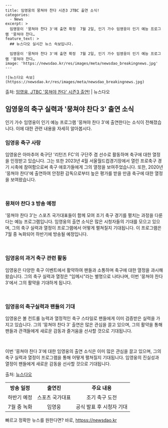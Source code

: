     ---
    title: 임영웅의 뭉쳐야 찬다 시즌3 JTBC 출연 소식!
    categories:
      - News
    excerpt: >
      임영웅이 '뭉쳐야 찬다 3'에 출연 확정  7월 2일, 인기 가수 임영웅이 인기 예능 프로그램 '뭉쳐야 찬다…
    feature_text: >
      ## 뉴스다오 실시간 뉴스 속보입니다.
    
      임영웅이 '뭉쳐야 찬다 3'에 출연 확정  7월 2일, 인기 가수 임영웅이 인기 예능 프로그램 '뭉쳐야 찬다…
    image: 'https://newsdao.kr/res/images/meta/newsdao_breakingnews.jpg'
    ---
    
    ![뉴스다오 속보](httpss://newsdao.kr/res/images/meta/newsdao_breakingnews.jpg)

<p>출처: <a href="httpss://newsdao.kr/4611" rel="dofollow">임영웅, JTBC '뭉쳐야 찬다' 시즌3 출연!</a> | 뉴스다오</p>

<h2 data-ke-size="size26">임영웅의 축구 실력과 '뭉쳐야 찬다 3' 출연 소식</h2>

인기 가수 임영웅이 인기 예능 프로그램 '뭉쳐야 찬다 3'에 출연한다는 소식이 전해졌습니다. 이에 대한 관련 내용을 자세히 알아봅시다.

<h3>임영웅 축구 사랑</h3>
임영웅은 아마추어 축구단 '리턴즈 FC'의 구단주 겸 선수로 활동하며 축구에 대한 열정을 인정받고 있습니다. 그는 또한 2023년 4월 서울월드컵경기장에서 열린 프로축구 경기 시축에 참여함으로써 축구 애호가들에게 그의 열정을 보여주었습니다. 또한, 2020년 '뭉쳐야 찬다'에 출연하여 안정환 감독으로부터 높은 평가를 받을 만큼 축구에 대한 열정을 보여왔습니다.

<p data-ke-size="size16">&nbsp;</p>

<h3>뭉쳐야 찬다 3 방송 예정</h3>
'뭉쳐야 찬다 3'는 스포츠 국가대표들이 함께 모여 조기 축구 경기를 펼치는 과정을 다룬다는 예능 프로그램입니다. 임영웅의 출연 소식은 많은 시청자들의 기대를 모으고 있으며, 그의 축구 실력과 열정이 프로그램에서 어떻게 펼쳐질지 기대됩니다. 이 프로그램은 7월 중 녹화되어 하반기에 방송될 예정입니다.

<p data-ke-size="size16">&nbsp;</p>

<h3>임영웅의 과거 축구 관련 활동</h3>
임영웅은 다양한 축구 이벤트에서 활약하여 팬들과 소통하며 축구에 대한 열정을 과시해왔습니다. 그의 축구 실력과 열정은 "임메시"라는 별명으로 나타나며, 이번 '뭉쳐야 찬다 3'에서 그의 활약을 기대하게 됩니다.

<p data-ke-size="size16">&nbsp;</p>

<h3>임영웅의 축구실력과 팬들의 기대</h3>
임영웅은 볼 컨트롤 능력과 열정적인 축구 스타일로 팬들에게 이미 검증받은 실력을 가지고 있습니다. 그의 '뭉쳐야 찬다 3' 출연은 많은 관심을 끌고 있으며, 그의 활약을 통해 팬들과 관객들에게 새로운 감동과 즐거움을 선사할 것으로 기대됩니다.

<p data-ke-size="size16">&nbsp;</p>

이번 '뭉쳐야 찬다 3'에 대한 임영웅의 출연 소식은 이미 많은 관심을 끌고 있으며, 그의 축구 실력과 열정이 프로그램을 통해 어떻게 펼쳐질지 기대됩니다. 임영웅의 진실성과 열정이 팬들에게 새로운 감동을 선사할 것으로 기대됩니다.

출처: <a href="httpss://newsdao.kr/4611">뉴스다오</a>

<table>
	<tr>
		<th style="text-align: center;">방송 일정</th>
		<th style="text-align: center;">출연진</th>
		<th style="text-align: center;">주요 내용</th>
	</tr>
	<tr>
		<td style="text-align: center;">하반기 예정</td>
		<td style="text-align: center;">스포츠 국가대표</td>
		<td style="text-align: center;">조기 축구 도전</td>
	</tr>
	<tr>
		<td style="text-align: center;">7월 중 녹화</td>
		<td style="text-align: center;">임영웅</td>
		<td style="text-align: center;">공식 발표 후 시청자 기대</td>
	</tr>
</table> 

빠르고 정확한 뉴스를 원한다면? 바로, <a href="httpss://newsdao.kr" rel="dofollow">httpss://newsdao.kr</a>


    